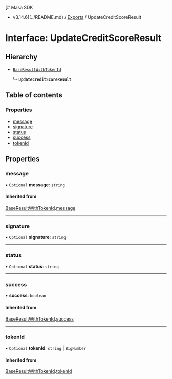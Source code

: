 [# Masa SDK
 - v3.14.6](../README.md) / [Exports](../modules.md) / UpdateCreditScoreResult

# Interface: UpdateCreditScoreResult

## Hierarchy

- [`BaseResultWithTokenId`](BaseResultWithTokenId.md)

  ↳ **`UpdateCreditScoreResult`**

## Table of contents

### Properties

- [message](UpdateCreditScoreResult.md#message)
- [signature](UpdateCreditScoreResult.md#signature)
- [status](UpdateCreditScoreResult.md#status)
- [success](UpdateCreditScoreResult.md#success)
- [tokenId](UpdateCreditScoreResult.md#tokenid)

## Properties

### message

• `Optional` **message**: `string`

#### Inherited from

[BaseResultWithTokenId](BaseResultWithTokenId.md).[message](BaseResultWithTokenId.md#message)

___

### signature

• `Optional` **signature**: `string`

___

### status

• `Optional` **status**: `string`

___

### success

• **success**: `boolean`

#### Inherited from

[BaseResultWithTokenId](BaseResultWithTokenId.md).[success](BaseResultWithTokenId.md#success)

___

### tokenId

• `Optional` **tokenId**: `string` \| `BigNumber`

#### Inherited from

[BaseResultWithTokenId](BaseResultWithTokenId.md).[tokenId](BaseResultWithTokenId.md#tokenid)
